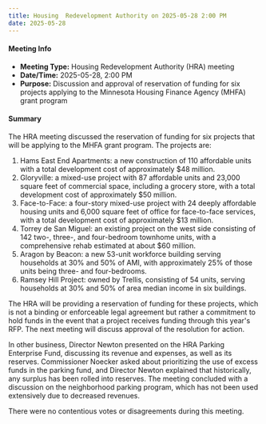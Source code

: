 ```yaml
---
title: Housing  Redevelopment Authority on 2025-05-28 2:00 PM
date: 2025-05-28
---
```

#### Meeting Info
* **Meeting Type:** Housing Redevelopment Authority (HRA) meeting
* **Date/Time:** 2025-05-28, 2:00 PM
* **Purpose:** Discussion and approval of reservation of funding for six projects applying to the Minnesota Housing Finance Agency (MHFA) grant program

#### Summary
The HRA meeting discussed the reservation of funding for six projects that will be applying to the MHFA grant program. The projects are:

1. Hams East End Apartments: a new construction of 110 affordable units with a total development cost of approximately $48 million.
2. Gloryville: a mixed-use project with 87 affordable units and 23,000 square feet of commercial space, including a grocery store, with a total development cost of approximately $50 million.
3. Face-to-Face: a four-story mixed-use project with 24 deeply affordable housing units and 6,000 square feet of office for face-to-face services, with a total development cost of approximately $13 million.
4. Torrey de San Miguel: an existing project on the west side consisting of 142 two-, three-, and four-bedroom townhome units, with a comprehensive rehab estimated at about $60 million.
5. Aragon by Beacon: a new 53-unit workforce building serving households at 30% and 50% of AMI, with approximately 25% of those units being three- and four-bedrooms.
6. Ramsey Hill Project: owned by Trellis, consisting of 54 units, serving households at 30% and 50% of area median income in six buildings.

The HRA will be providing a reservation of funding for these projects, which is not a binding or enforceable legal agreement but rather a commitment to hold funds in the event that a project receives funding through this year's RFP. The next meeting will discuss approval of the resolution for action.

In other business, Director Newton presented on the HRA Parking Enterprise Fund, discussing its revenue and expenses, as well as its reserves. Commissioner Noecker asked about prioritizing the use of excess funds in the parking fund, and Director Newton explained that historically, any surplus has been rolled into reserves. The meeting concluded with a discussion on the neighborhood parking program, which has not been used extensively due to decreased revenues.

There were no contentious votes or disagreements during this meeting.

